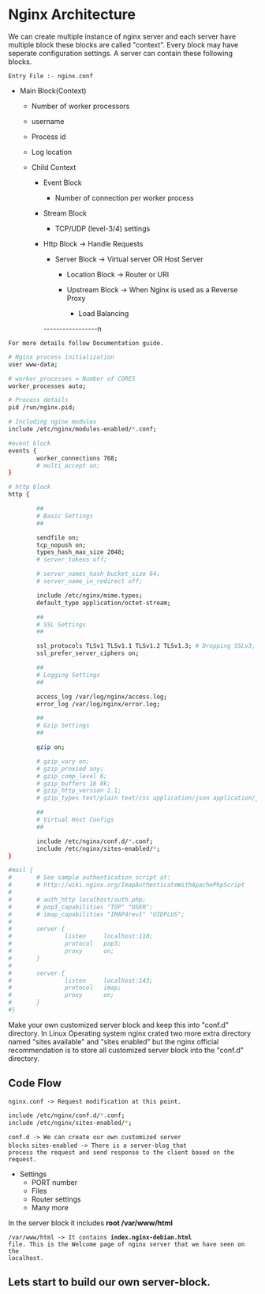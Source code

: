 # Nginx Architecture

We can create multiple instance of nginx server and each server have multiple block these blocks are called "context". Every block may have seperate configuration settings. A server can contain these following blocks.

<code>Entry File :- nginx.conf</code>

- Main Block(Context)

  - Number of worker processors
  - username
  - Process id
  - Log location

  - Child Context

    - Event Block

      - Number of connection per worker process

    - Stream Block

      - TCP/UDP (level-3/4) settings

    - Http Block -> Handle Requests

      - Server Block -> Virtual server OR Host Server

        - Location Block -> Router or URI

        - Upstream Block -> When Nginx is used as a Reverse Proxy
          - Load Balancing

      -----------------n

<code>For more details follow Documentation guide.</code>

```bash
# Nginx process initialization
user www-data;

# worker_processes = Number of CORES
worker_processes auto;

# Process details
pid /run/nginx.pid;

# Including nginx modules
include /etc/nginx/modules-enabled/*.conf;

#event block
events {
        worker_connections 768;
        # multi_accept on;
}

# http block
http {

        ##
        # Basic Settings
        ##

        sendfile on;
        tcp_nopush on;
        types_hash_max_size 2048;
        # server_tokens off;

        # server_names_hash_bucket_size 64;
        # server_name_in_redirect off;

        include /etc/nginx/mime.types;
        default_type application/octet-stream;

        ##
        # SSL Settings
        ##

        ssl_protocols TLSv1 TLSv1.1 TLSv1.2 TLSv1.3; # Dropping SSLv3, ref: POODLE
        ssl_prefer_server_ciphers on;

        ##
        # Logging Settings
        ##

        access_log /var/log/nginx/access.log;
        error_log /var/log/nginx/error.log;

        ##
        # Gzip Settings
        ##

        gzip on;

        # gzip_vary on;
        # gzip_proxied any;
        # gzip_comp_level 6;
        # gzip_buffers 16 8k;
        # gzip_http_version 1.1;
        # gzip_types text/plain text/css application/json application/javascript text/xml application/xml application/xml+rss text/javascript;

        ##
        # Virtual Host Configs
        ##

        include /etc/nginx/conf.d/*.conf;
        include /etc/nginx/sites-enabled/*;
}

#mail {
#       # See sample authentication script at:
#       # http://wiki.nginx.org/ImapAuthenticateWithApachePhpScript
#
#       # auth_http localhost/auth.php;
#       # pop3_capabilities "TOP" "USER";
#       # imap_capabilities "IMAP4rev1" "UIDPLUS";
#
#       server {
#               listen     localhost:110;
#               protocol   pop3;
#               proxy      on;
#       }
#
#       server {
#               listen     localhost:143;
#               protocol   imap;
#               proxy      on;
#       }
#}

```

Make your own customized server block and keep this into "conf.d" directory. In Linux Operating system nginx crated two more extra directory named "sites available" and "sites enabled" but the nginx official recommendation is to store all customized server block into the "conf.d" directory.

## Code Flow

<code>nginx.conf -> Request modification at this point. </code>

```bash
include /etc/nginx/conf.d/*.conf;
include /etc/nginx/sites-enabled/*;
```

<code>conf.d -> We can create our own customized server blocks</code>
<code>sites-enabled -> There is a server-blog that process the request and send response to the client based on the request.</code>

- Settings
  - PORT number
  - Files
  - Router settings
  - Many more

In the server block it includes <b>root /var/www/html</b>

<code>/var/www/html -> It contains <b>index.nginx-debian.html</b> file. This is the Welcome page of nginx server that we have seen on the localhost.</code>

## Lets start to build our own server-block.
